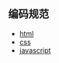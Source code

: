 ## 编码规范

- [html](html-style-guide.md)
- [css](css-style-guide.md)
- [javascript](javascript-style-guide.md)

